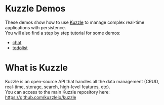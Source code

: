 # Kuzzle Demos

These demos show how to use [Kuzzle](https://github.com/kuzzleio/kuzzle) to manage complex real-time applications with persistence.  
You will also find a step by step tutorial for some demos:

* [chat](chat/tuto.md)
* [todolist](todolist/tuto.md)
 
# What is Kuzzle

Kuzzle is an open-source API that handles all the data management (CRUD, real-time, storage, search, high-level features, etc).  
You can access to the main Kuzzle repository here: https://github.com/kuzzleio/kuzzle